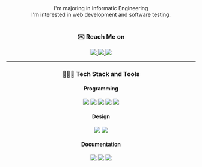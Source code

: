 <div align=center>
<Hi 👋, I'm Ayaa</h3>
I'm majoring in Informatic Engineering<br>
I'm interested in web development and software testing.<br>
</div>

# 

<div id="badges" align="center">
  <h3> ✉️ Reach Me on</h3>
  <a href="mailto:athiyahsetiawan@gmail.com">
    <img src="https://img.shields.io/badge/Gmail-D14836?style=for-the-badge&logo=gmail&logoColor=white"/>
  </a>
  <a href="https://www.instagram.com/icyaa.a/">
    <img src="https://img.shields.io/badge/Instagram-E4405F?style=for-the-badge&logo=instagram&logoColor=white" Badge"/>
  </a>
  <a href="https://www.linkedin.com/in/thisathiyah/">
    <img src="https://img.shields.io/badge/LinkedIn-0077B5?style=for-the-badge&logo=linkedin&logoColor=white" />
  </a>
</div>

---

<div align=center> 
  <h3>👩🏻‍💻 Tech Stack and Tools</h3>
  <h4>Programming</h4>  
  <img src="https://img.shields.io/badge/VSCode-0078D4?style=for-the-badge&logo=visual%20studio%20code&logoColor=white">
  <img src="https://img.shields.io/badge/Laravel-FF2D20?style=for-the-badge&logo=laravel&logoColor=white"> 
  <img src="https://img.shields.io/badge/Flutter-02569B?style=for-the-badge&logo=flutter&logoColor=white"> 
  <img src="https://img.shields.io/badge/MySQL-005C84?style=for-the-badge&logo=mysql&logoColor=white">
  <img src="https://img.shields.io/badge/git-F05032?style=for-the-badge&logo=git&logoColor=white">
  <h4>Design</h4>  
  <img src="https://img.shields.io/badge/figma-%23F24E1E.svg?style=for-the-badge&logo=figma&logoColor=white">
  <img src="https://img.shields.io/badge/Canva-%2300C4CC.svg?&style=for-the-badge&logo=Canva&logoColor=white">
  <h4>Documentation</h4>  
  <img src="https://img.shields.io/badge/Microsoft_Word-2B579A?style=for-the-badge&logo=microsoft-word&logoColor=white"> 
  <img src="https://img.shields.io/badge/Microsoft_Excel-217346?style=for-the-badge&logo=microsoft-excel&logoColor=white"> 
  <img src="https://img.shields.io/badge/Microsoft_PowerPoint-B7472A?style=for-the-badge&logo=microsoft-powerpoint&logoColor=white"> 
  <br>
</div>
